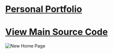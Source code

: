 # [Personal Portfolio](https://muskang25.github.io/Muskan.github.io/)
# [View Main Source Code](https://github.com/muskang25/Muskan.github.io/blob/main/index.html)
![New Home Page ](https://github.com/muskang25/Muskan.github.io/assets/139811413/ce86e6ab-5b8e-4276-97ad-cfe027d6d677)
